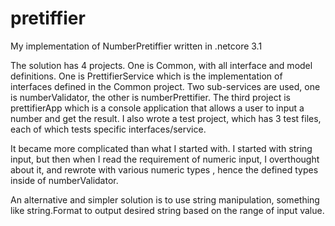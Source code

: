 # pretiffier
My implementation of NumberPretiffier written in .netcore 3.1

The solution has 4 projects. One is Common, with all interface and model definitions. One is PrettifierService which is the implementation of interfaces defined in the Common project. Two sub-services are used, one is numberValidator, the other is numberPrettifier. The third project is prettifierApp which is a console application that allows a user to input a number and get the result. I also wrote a test project, which has 3 test files, each of which tests specific interfaces/service.

It became more complicated than what I started with. I started with string input, but then when I read the requirement of numeric input, I overthought about it, and rewrote with various numeric types , hence the defined types inside of numberValidator. 

An alternative and simpler solution is to use string manipulation, something like string.Format to output desired string based on the range of input value.

